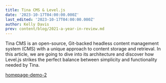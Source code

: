 ```yaml
---
title: Tina CMS & Level.js
date: '2023-10-17T04:00:00.000Z'
last_edited: '2023-10-17T04:00:00.000Z'
author: Kelly Davis
prev: content/blog/2021-a-year-in-review.md
---
```


Tina CMS is an open-source, Git-backed headless content management system (CMS) with a unique approach to content storage and retrieval. In this article, we are going to dive into its architecture and discover how Level.js strikes the perfect balance between simplicity and functionality needed by Tina.

[homepage-demo-2](https://res.cloudinary.com/forestry-demo/video/upload/v1669662900/tina-io/new-homepage/homepage-demo-2.mp4 "homepage-demo-2")
